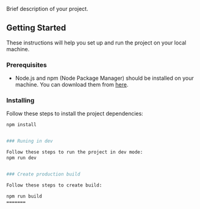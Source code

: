 Brief description of your project.

## Getting Started

These instructions will help you set up and run the project on your local machine.

### Prerequisites

- Node.js and npm (Node Package Manager) should be installed on your machine. You can download them from [here](https://nodejs.org/).

### Installing

Follow these steps to install the project dependencies:

```bash
npm install


### Runing in dev

Follow these steps to run the project in dev mode:
npm run dev


### Create production build

Follow these steps to create build:

npm run build
=======
